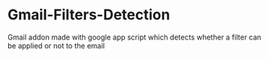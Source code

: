 # Gmail-Filters-Detection
Gmail addon made with google app script which detects whether a filter can be applied or not to the email

